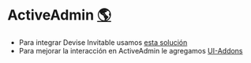 ActiveAdmin [:earth_americas:](https://github.com/activeadmin/activeadmin)
=========

* Para integrar Devise Invitable usamos [esta solución](http://cb.platan.us/rails/active%20admin/devise/2015/03/18/invitar-usuarios-con-devise.html)
* Para mejorar la interacción en ActiveAdmin le agregamos [UI-Addons](https://github.com/platanus/activeadmin-ui-addons)
